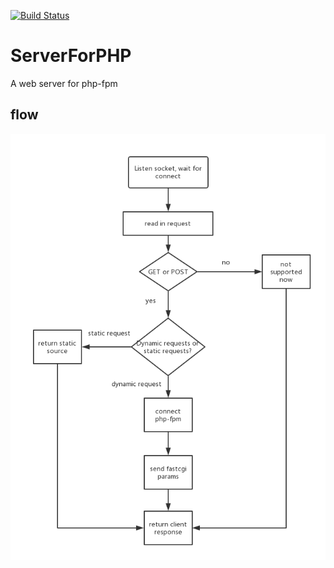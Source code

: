 [![Build Status](https://travis-ci.org/xxlixin1993/ServerForPHP.svg?branch=master)](https://travis-ci.org/xxlixin1993/ServerForPHP)

# ServerForPHP
A web server for php-fpm

## flow
![flow](readme_img/server_for_php.png)
